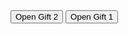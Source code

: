 
<button class="button">
  <span>Open Gift 2</span>
</button>  

<button class="button">
  <span>Open Gift 1</span>
</button>






<div id="open" style="display:none">

<div class='moon'>
  <div class='crater1'></div>
  <div class='crater2'></div>
  <div class='crater3'></div>
</div>
<canvas id="canvas"></canvas>
<div id="sea"></div>
<div id="beach"></div>
<img src="https://dl.dropbox.com/s/2k0mtrxc2dqurmh/jumping.png" alt="jumping-people" id="people" />


<div id="merrywrap" class="merrywrap">
  <div class="giftbox">
    <div class="cover">
      <div></div>
    </div>
    <div class="box"></div>
      <div class="box"></div>
  </div>
  <div class="icons">
    <div class="row"> 
      <span>F</span>
      <span>e</span>
      <span>l</span>
      <span>i</span>
      <span>z</span>
    </div>
    <div class="row"> 
      <span>C</span>
      <span>u</span>
      <span>m</span>
      <span>p</span>
      <span>l</span>
      <span>e</span>
      <span>a</span>
      <span>ñ</span>
      <span>o</span>
      <span>s</span> 
    </div>
    <div class="row"> 
      <span>E</span>
      <span>d</span>
      <span>g</span>
      <span>y</span>
   
    </div>
  </div>
</div>

<div id="video">
</div>

</div>
